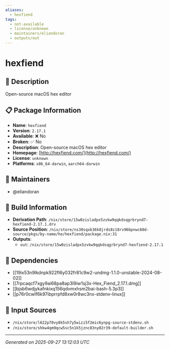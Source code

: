```yaml
---
aliases:
  - hexfiend
tags:
  - not-available
  - license/unknown
  - maintainers/eliandoran
  - outputs/out
---
```


# hexfiend

## 📝 Description

Open-source macOS hex editor

## 📋 Package Information

- **Name**: `hexfiend`
- **Version**: `2.17.1`
- **Available**: ❌ No
- **Broken**: ✅ No
- **Description**: Open-source macOS hex editor
- **Homepage**: [http://hexfiend.com/](http://hexfiend.com/)
- **License**: `unknown`
- **Platforms**: `x86_64-darwin`, `aarch64-darwin`
## 👥 Maintainers

- @eliandoran


## 🔧 Build Information

- **Derivation Path**: `/nix/store/15w0zisladpx5zvkw9qqkdsqgrbrynd7-hexfiend-2.17.1.drv`
- **Source Position**: `/nix/store/ns30sqxb36k8jrds8z18rv96bpnwc60d-source/pkgs/by-name/he/hexfiend/package.nix:31`
- **Outputs**:
  - `out`:  `/nix/store/15w0zisladpx5zvkw9qqkdsqgrbrynd7-hexfiend-2.17.1`

## 🔗 Dependencies

- [[19ix53n9lkdnpk922fl6y032fr81c9w2-undmg-1.1.0-unstable-2024-08-02]]
- [[7rpcaqcf7xgy9ai68pa8ap3l9iw1sj3x-Hex_Fiend_2.17.1.dmg]]
- [[bjsb6wdjykafnkixq156qdvmxhsm2bai-bash-5.3p3]]
- [[p76r0cwlf6k97ibprrpfd8xw0r8wc3nx-stdenv-linux]]

## 📁 Input Sources

- `/nix/store/l622p70vy8k5sh7y5wizi5f2mic6ynpg-source-stdenv.sh`
- `/nix/store/shkw4qm9qcw5sc5n1k5jznc83ny02r39-default-builder.sh`

---
*Generated on 2025-09-27 13:12:03 UTC*
